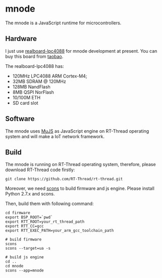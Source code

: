 # mnode

The mnode is a JavaScript runtime for microcontrollers. 

## Hardware

I just use [realboard-lpc4088](https://github.com/RT-Thread/realboard-lpc4088) for mnode development at present. You can buy this board from [taobao](http://item.taobao.com/item.htm?spm=a1z10.1-c.w4004-5210898174.5.i62kwV&id=37483208096).

The realboard-lpc4088 has:

* 120MHz LPC4088 ARM Cortex-M4;
* 32MB SDRAM @ 120MHz
* 128MB NandFlash
* 8MB QSPI NorFlash
* 10/100M ETH
* SD card slot

## Software

The mnode uses [MuJS](http://www.mujs.com) as JavaScript engine on RT-Thread operating system and will make a IoT network framework. 

## Build

The mnode is running on RT-Thread operating system, therefore, please download RT-Thread code firstly: 

    git clone https://github.com/RT-Thread/rt-thread.git

Moreover, we need [scons](http://www.scons.org) to build firmware and js engine. Please install Python 2.7.x and scons.

Then, build them with following command:

    cd firmware
    export BSP_ROOT=`pwd`
    export RTT_ROOT=your_rt_thread_path
    export RTT_CC=gcc
    export RTT_EXEC_PATH=your_arm_gcc_toolchain_path
    
    # build firmware
    scons
    scons --target=ua -s
    
    # build js engine
    cd ..
    cd mnode
    scons --app=mnode

